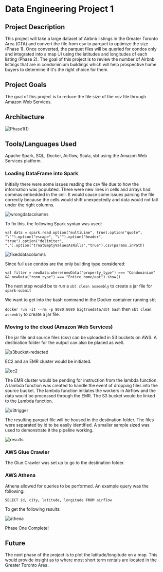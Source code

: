 # Data Engineering Project 1
## Project Description
This project will take a large dataset of Airbnb listings in the Greater Toronto Area (GTA) and convert the file from csv to parquet to optimize the size (Phase 1). Once converted, the parquet files will be queried for condos only and integrated into a map UI using the latitudes and longitudes of each listing (Phase 2). The goal of this project is to review the number of Airbnb listings that are in condominium buildings which will help prospective home buyers to determine if it's the right choice for them.

## Project Goals
The goal of this project is to reduce the file size of the csv file through Amazon Web Services.

## Architecture
![Phase1(1)](https://user-images.githubusercontent.com/48896326/80536837-05cf4180-8971-11ea-997e-4a44b322c439.jpg)

## Tools/Languages Used
Apache Spark, SQL, Docker, Airflow, Scala, sbt using the Amazon Web Services platform.

### Loading DataFrame into Spark
Initially there were some issues reading the csv file due to how the information was populated. There were new lines in cells and arrays had commas embedded in the cell. It would cause some issues parsing the file correctly because the cells would shift unexpectedly and data would not fall under the right columns.

![wrongdatacolumns](https://user-images.githubusercontent.com/48896326/80407661-f7f7be80-8893-11ea-805c-ab2bab578f9e.jpg)


To fix this, the following Spark syntax was used:

`val data = spark.read.option("multiLine", true).option("quote", "\"").option("escape", "\"").option("header", "true").option("delimiter", ",").option("treatEmptyValuesAsNulls","true").csv(params.inPath)`

![fixeddatacolumns](https://user-images.githubusercontent.com/48896326/80407670-fd550900-8893-11ea-9582-7e6127cd8c24.jpg)

Since full use condos are the only building type considered:

`val filter = newData.where(newData("property_type") === "Condominium" && newData("room_type") === "Entire home/apt").show()`

The next step would be to run a `sbt clean assembly` to create a jar file for `spark-submit`

We want to get into the bash command in the Docker container running sbt

`docker run -it --rm -p 8080:8080 bigtruedata/sbt bash` then `sbt clean assembly` to create a jar file.

### Moving to the cloud (Amazon Web Services)
The jar file and source files (csv) can be uploaded in S3 buckets on AWS. A destination folder for the output can also be placed as well.

![s3bucket-redacted](https://user-images.githubusercontent.com/48896326/81202971-55c38f00-8f95-11ea-883d-f4b4c594d4d8.jpg)

EC2 and an EMR cluster would be initiated.

![ec2](https://user-images.githubusercontent.com/48896326/81203089-80ade300-8f95-11ea-86c4-faeea93a868f.jpg)

The EMR cluster would be pending for instruction from the lambda function. A lambda function was created to handle the event of dropping files into the source bucket. The lambda function initiates the workers in Airflow and the data would be processed through the EMR. The S3 bucket would be linked to the Lambda function.

![s3trigger](https://user-images.githubusercontent.com/48896326/81126450-4a2a8680-8f09-11ea-8764-2d2e77e5a15a.jpg)

The resulting parquet file will be housed in the destination folder. The files were separated by id to be easily identified. A smaller sample sized was used to demonstrate it the pipeline working.

![results](https://user-images.githubusercontent.com/48896326/81322787-7574b900-9062-11ea-8d7f-1cd005027323.jpg)

### AWS Glue Crawler
The Glue Crawler was set up to go to the destination folder.

### AWS Athena
Athena allowed for queries to be performed. An example query was the following:

`SELECT id, city, latitude, longitude FROM airflow`

To get the following results:

![athena](https://user-images.githubusercontent.com/48896326/81324886-9be82380-9065-11ea-9c74-2aca9c7e375a.jpg)

Phase One Complete!

## Future
The next phase of the project is to plot the latitude/longitude on a map. This would provide insight as to where most short term rentals are located in the Greater Toronto Area.

